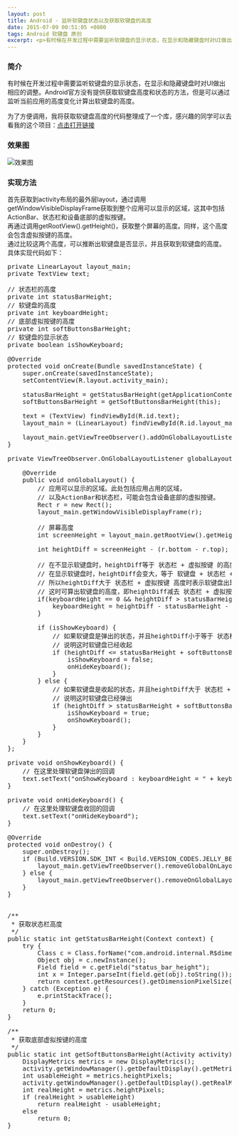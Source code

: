 ```yaml
---
layout: post
title: Android - 监听软键盘状态以及获取软键盘的高度
date: 2015-07-09 00:51:05 +0800
tags: Android 软键盘 原创
excerpt: <p>有时候在开发过程中需要监听软键盘的显示状态，在显示和隐藏键盘时对UI做出相应的调整。Android官方没有提供获取软键盘高度和状态的方法，但是可以通过监听当前应用的高度变化计算出软键盘的高度。</p>
---
```


### 简介
有时候在开发过程中需要监听软键盘的显示状态，在显示和隐藏键盘时对UI做出相应的调整。Android官方没有提供获取软键盘高度和状态的方法，但是可以通过监听当前应用的高度变化计算出软键盘的高度。

<div class="alert alert-success" role="alert">
为了方便调用，我将获取软键盘高度的代码整理成了一个库，感兴趣的同学可以去看我的这个项目：<a href="https://github.com/cashow/CashowKeyboardManager">点击打开链接</a>
</div>

### 效果图
![效果图](https://cashow-github-io-1258334739.cos.ap-shanghai.myqcloud.com/keyboard-height.gif)  

### 实现方法
首先获取到activity布局的最外层layout，通过调用getWindowVisibleDisplayFrame获取到整个应用可以显示的区域，这其中包括ActionBar、状态栏和设备底部的虚拟按键。  
再通过调用getRootView().getHeight()，获取整个屏幕的高度。同样，这个高度会包含虚拟按键的高度。  
通过比较这两个高度，可以推断出软键盘是否显示，并且获取到软键盘的高度。  
具体实现代码如下：  
<pre class="mcode">
private LinearLayout layout_main;
private TextView text;

// 状态栏的高度
private int statusBarHeight;
// 软键盘的高度
private int keyboardHeight;
// 底部虚拟按键的高度
private int softButtonsBarHeight;
// 软键盘的显示状态
private boolean isShowKeyboard;

@Override
protected void onCreate(Bundle savedInstanceState) {
    super.onCreate(savedInstanceState);
    setContentView(R.layout.activity_main);

    statusBarHeight = getStatusBarHeight(getApplicationContext());
    softButtonsBarHeight = getSoftButtonsBarHeight(this);

    text = (TextView) findViewById(R.id.text);
    layout_main = (LinearLayout) findViewById(R.id.layout_main);

    layout_main.getViewTreeObserver().addOnGlobalLayoutListener(globalLayoutListener);
}

private ViewTreeObserver.OnGlobalLayoutListener globalLayoutListener = new ViewTreeObserver.OnGlobalLayoutListener() {

    @Override
    public void onGlobalLayout() {
        // 应用可以显示的区域。此处包括应用占用的区域，
        // 以及ActionBar和状态栏，可能会包含设备底部的虚拟按键。
        Rect r = new Rect();
        layout_main.getWindowVisibleDisplayFrame(r);

        // 屏幕高度
        int screenHeight = layout_main.getRootView().getHeight();

        int heightDiff = screenHeight - (r.bottom - r.top);

        // 在不显示软键盘时，heightDiff等于 状态栏 + 虚拟按键 的高度
        // 在显示软键盘时，heightDiff会变大，等于 软键盘 + 状态栏 + 虚拟按键 的高度。
        // 所以heightDiff大于 状态栏 + 虚拟按键 高度时表示软键盘出现了，
        // 这时可算出软键盘的高度，即heightDiff减去 状态栏 + 虚拟按键 的高度
        if(keyboardHeight == 0 && heightDiff > statusBarHeight + softButtonsBarHeight){
            keyboardHeight = heightDiff - statusBarHeight - softButtonsBarHeight;
        }

        if (isShowKeyboard) {
            // 如果软键盘是弹出的状态，并且heightDiff小于等于 状态栏 + 虚拟按键 高度，
            // 说明这时软键盘已经收起
            if (heightDiff <= statusBarHeight + softButtonsBarHeight) {
                isShowKeyboard = false;
                onHideKeyboard();
            }
        } else {
            // 如果软键盘是收起的状态，并且heightDiff大于 状态栏 + 虚拟按键 高度，
            // 说明这时软键盘已经弹出
            if (heightDiff > statusBarHeight + softButtonsBarHeight) {
                isShowKeyboard = true;
                onShowKeyboard();
            }
        }
    }
};

private void onShowKeyboard() {
    // 在这里处理软键盘弹出的回调
    text.setText("onShowKeyboard : keyboardHeight = " + keyboardHeight);
}

private void onHideKeyboard() {
    // 在这里处理软键盘收回的回调
    text.setText("onHideKeyboard");
}

@Override
protected void onDestroy() {
    super.onDestroy();
    if (Build.VERSION.SDK_INT < Build.VERSION_CODES.JELLY_BEAN) {
        layout_main.getViewTreeObserver().removeGlobalOnLayoutListener(globalLayoutListener);
    } else {
        layout_main.getViewTreeObserver().removeOnGlobalLayoutListener(globalLayoutListener);
    }
}


/**
 * 获取状态栏高度
 */
public static int getStatusBarHeight(Context context) {
    try {
        Class<?> c = Class.forName("com.android.internal.R$dimen");
        Object obj = c.newInstance();
        Field field = c.getField("status_bar_height");
        int x = Integer.parseInt(field.get(obj).toString());
        return context.getResources().getDimensionPixelSize(x);
    } catch (Exception e) {
        e.printStackTrace();
    }
    return 0;
}

/**
 * 获取底部虚拟按键的高度
 */
public static int getSoftButtonsBarHeight(Activity activity) {
    DisplayMetrics metrics = new DisplayMetrics();
    activity.getWindowManager().getDefaultDisplay().getMetrics(metrics);
    int usableHeight = metrics.heightPixels;
    activity.getWindowManager().getDefaultDisplay().getRealMetrics(metrics);
    int realHeight = metrics.heightPixels;
    if (realHeight > usableHeight)
        return realHeight - usableHeight;
    else
        return 0;
}
</pre>
